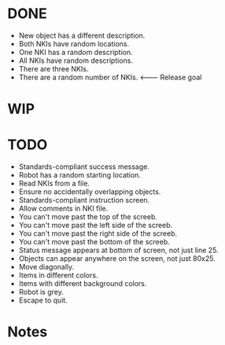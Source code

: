 # DONE

* New object has a different description.
* Both NKIs have random locations.
* One NKI has a random description.
* All NKIs have random descriptions.
* There are three NKIs.
* There are a random number of NKIs. &lt;--- Release goal

# WIP


# TODO

* Standards-compliant success message.
* Robot has a random starting location.
* Read NKIs from a file.
* Ensure no accidentally overlapping objects.
* Standards-compliant instruction screen.
* Allow comments in NKI file.
* You can't move past the top of the screeb.
* You can't move past the left side of the screeb.
* You can't move past the right side of the screeb.
* You can't move past the bottom of the screeb.
* Status message appears at bottom of screen, not just line 25.
* Objects can appear anywhere on the screen, not just 80x25.
* Move diagonally.
* Items in different colors.
* Items with different background colors.
* Robot is grey.
* Escape to quit.

# Notes

